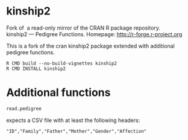 # kinship2

Fork of  a read-only mirror of the CRAN R package repository.  kinship2 — Pedigree Functions. Homepage: http://r-forge.r-project.org  

This is a fork of the cran kinship2 package extended with additional pedigree functions.

```
R CMD build --no-build-vignettes kinship2
R CMD INSTALL kinship2
```
 
# Additional functions
 
 ```R
 read.pedigree
 ```
 expects a CSV file with at least the following headers:
 
 ```
 "ID","Family","Father","Mother","Gender","Affection"
 ```
